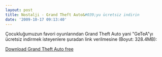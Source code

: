 ```yaml
---
layout: post
title: Nostalji - Grand Theft Auto&#039;yu ücretsiz indirin
date: '2009-10-17 09:13:40'
---
```


Çocukluğumuzun favori oyunlarından Grand Theft Auto yani "GeTeA"yı ücretsiz indirmek isteyenlere şuradan link verilmesine (Boyut: 328.4MB):

<a href="http://dlz.download.chip.eu/exec/r2r.pl?m=dlz;u=http%3A%2F%2Fdl05.chip.eu%2Fdownload%2F7e892e30ec31f6b67a21249393da1a52%2F4ad98a52%2F122316%2FGTAINSTALLER.zip;ct=1;thc=1;b=122316;c=1688454;tit=Beitrag+122316+TR;url=http%3A%2F%2Fdownload.chip.eu%2Ftr%2Fdownload_getfile_tr_2446962.html;sep=%7C;tid=106;tp=9%7C45;tc=005005007;tn=Action+%26+Shooter;tpn=download+eu%7CSpiele+%26+Unterhaltung;content_type=egc;cs=1">Download Grand Theft Auto free</a>